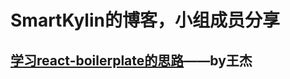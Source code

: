 # SmartKylin的博客，小组成员分享

## [学习react-boilerplate的思路](https://github.com/SmartKylin/blog/issues/1)——by王杰

